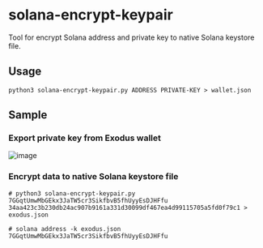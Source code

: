 # solana-encrypt-keypair

Tool for encrypt Solana address and private key to native Solana keystore file.

## Usage
```
python3 solana-encrypt-keypair.py ADDRESS PRIVATE-KEY > wallet.json
```
## Sample

### Export private key from Exodus wallet
![image](https://user-images.githubusercontent.com/71597545/116482821-985d3600-a88e-11eb-9c06-b6ee9750c9ac.png)

### Encrypt data to native Solana keystore file
```
# python3 solana-encrypt-keypair.py 7GGqtUmwMbGEkx3JaTW5cr3SikfbvB5fhUyyEsDJHFfu 34aa423c3b230db24ac907b9161a331d30099df467ea4d99115705a5fd0f79c1 > exodus.json

# solana address -k exodus.json 
7GGqtUmwMbGEkx3JaTW5cr3SikfbvB5fhUyyEsDJHFfu
```
